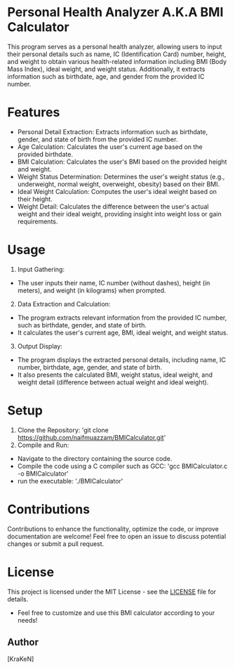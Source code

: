 # Personal Health Analyzer A.K.A BMI Calculator
This program serves as a personal health analyzer, allowing users to input their personal details such as name, IC (Identification Card) number, height, and weight to obtain various health-related information including BMI (Body Mass Index), ideal weight, and weight status. Additionally, it extracts information such as birthdate, age, and gender from the provided IC number.

# Features
- Personal Detail Extraction: Extracts information such as birthdate, gender, and state of birth from the provided IC number.
- Age Calculation: Calculates the user's current age based on the provided birthdate.
- BMI Calculation: Calculates the user's BMI based on the provided height and weight.
- Weight Status Determination: Determines the user's weight status (e.g., underweight, normal weight, overweight, obesity) based on their BMI.
- Ideal Weight Calculation: Computes the user's ideal weight based on their height.
- Weight Detail: Calculates the difference between the user's actual weight and their ideal weight, providing insight into weight loss or gain requirements.

# Usage

1. Input Gathering:
- The user inputs their name, IC number (without dashes), height (in meters), and weight (in kilograms) when prompted.
  
2. Data Extraction and Calculation:
- The program extracts relevant information from the provided IC number, such as birthdate, gender, and state of birth.
- It calculates the user's current age, BMI, ideal weight, and weight status.
  
3. Output Display:
- The program displays the extracted personal details, including name, IC number, birthdate, age, gender, and state of birth.
- It also presents the calculated BMI, weight status, ideal weight, and weight detail (difference between actual weight and ideal weight).


# Setup
1. Clone the Repository:
'git clone https://github.com/naifmuazzam/BMICalculator.git'
2. Compile and Run:
- Navigate to the directory containing the source code.
- Compile the code using a C compiler such as GCC:
'gcc BMICalculator.c -o BMICalculator'
- run the executable:
'./BMICalculator'

# Contributions 
Contributions to enhance the functionality, optimize the code, or improve documentation are welcome! Feel free to open an issue to discuss potential changes or submit a pull request.


# License

This project is licensed under the MIT License - see the [LICENSE](LICENSE) file for details.
- Feel free to customize and use this BMI calculator according to your needs!

## Author

[KraKeN]
